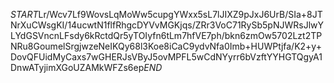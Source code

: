 $START$Lr/Wcv7Lf9WovsLqMoWw5cupgYWxx5sL7lJIXZ9pJxJ6UrB/SIa+8JTNrXuCWsgKI/14ucwtN1flfRhgcDYVvMGKjqs/ZRr3VoC71RySb5pNJWRsJlwYLYdGSVncnLFsdy6kRctdQr5yTOIyfn6tLm7hfVE7ph/bkn6zmOw5702Lzt2TPNRu8GoumelSrgjwzeNeIKQy68l3Koe8iCaC9ydvNfa0Imb+HUWPtjfa/K2+y+DovQFUidMyCaxs7wGHERJsVByJ5ovMPFL5wCdNYyrr6bVzftYYHGTQgyA1DnwATyjimXGoUZAMkWFZs6ep$END$